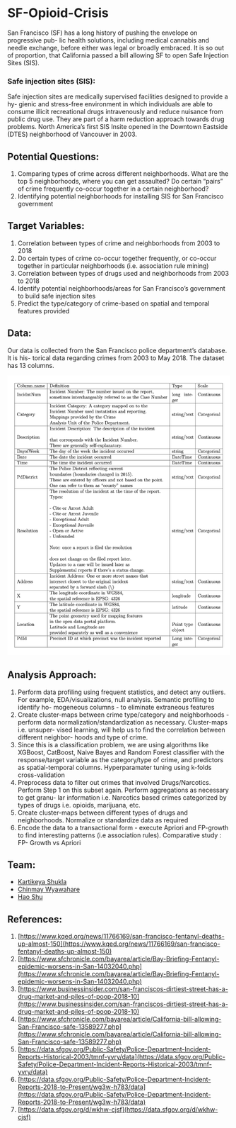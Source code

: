 # SF-Opioid-Crisis

San Francisco (SF) has a long history of pushing the envelope on progressive pub- lic health solutions, including medical cannabis and needle exchange, before either was legal or broadly embraced. It is so out of proportion, that California passed a bill allowing SF to open Safe Injection Sites (SIS).

### Safe injection sites (SIS):

Safe injection sites are medically supervised facilities designed to provide a hy- gienic and stress-free environment in which individuals are able to consume illicit recreational drugs intravenously and reduce nuisance from public drug use. They are part of a harm reduction approach towards drug problems. North America’s first SIS Insite opened in the Downtown Eastside (DTES) neighborhood of Vancouver in 2003.

## Potential Questions:

1. Comparing types of crime across different neighborhoods. What are the top 5 neighborhoods, where you can get assaulted? Do certain “pairs” of crime frequently co-occur together in a certain neighborhood?
2. Identifying potential neighborhoods for installing SIS for San Francisco government

## Target Variables:

1. Correlation between types of crime and neighborhoods from 2003 to 2018
2. Do certain types of crime co-occur together frequently, or co-occur together in particular neighborhoods (i.e. association rule mining)
3. Correlation between types of drugs used and neighborhoods from 2003 to 2018
4. Identify potential neighborhoods/areas for San Francisco’s government to build safe injection sites
5. Predict the type/category of crime-based on spatial and temporal features provided

## Data:

Our data is collected from the San Francisco police department’s database. It is his- torical data regarding crimes from 2003 to May 2018. The dataset has 13 columns.

![Dataset](https://github.com/gandalf1819/SF-Opioid-Crisis/blob/master/Dataset-information.png)

## Analysis Approach:

1. Perform data profiling using frequent statistics, and detect any outliers. For example, EDA/visualizations, null analysis. Semantic profiling to identify ho- mogeneous columns - to eliminate extraneous features
2. Create cluster-maps between crime type/category and neighborhoods - perform data normalization/standardization as necessary. Cluster-maps i.e. unsuper- vised learning, will help us to find the correlation between different neighbor- hoods and type of crime.
3. Since this is a classification problem, we are using algorithms like XGBoost, CatBoost, Naive Bayes and Random Forest classifier with the response/target variable as the category/type of crime, and predictors as spatial-temporal columns. Hyperparamater tuning using k-folds cross-validation
4. Preprocess data to filter out crimes that involved Drugs/Narcotics. Perform Step 1 on this subset again. Perform aggregations as necessary to get granu- lar information i.e. Narcotics based crimes categorized by types of drugs i.e. opioids, marijuana, etc.
5. Create cluster-maps between different types of drugs and neighborhoods. Normalize or standardize data as required
6. Encode the data to a transactional form - execute Apriori and FP-growth to find interesting patterns (i.e association rules). Comparative study : FP- Growth vs Apriori

## Team:

* [Kartikeya Shukla](https://github.com/kart2k15)
* [Chinmay Wyawahare](https://github.com/gandalf1819)
* [Hao Shu](https://github.com/hs3812)

## References:

1. [https://www.kqed.org/news/11766169/san-francisco-fentanyl-deaths-up-almost-150](https://www.kqed.org/news/11766169/san-francisco-fentanyl-deaths-up-almost-150)
2. [https://www.sfchronicle.com/bayarea/article/Bay-Briefing-Fentanyl-epidemic-worsens-in-San-14032040.php](https://www.sfchronicle.com/bayarea/article/Bay-Briefing-Fentanyl-epidemic-worsens-in-San-14032040.php)
3. [https://www.businessinsider.com/san-franciscos-dirtiest-street-has-a-drug-market-and-piles-of-poop-2018-10](https://www.businessinsider.com/san-franciscos-dirtiest-street-has-a-drug-market-and-piles-of-poop-2018-10)
4. [https://www.sfchronicle.com/bayarea/article/California-bill-allowing-San-Francisco-safe-13589277.php](https://www.sfchronicle.com/bayarea/article/California-bill-allowing-San-Francisco-safe-13589277.php)
5. [https://data.sfgov.org/Public-Safety/Police-Department-Incident-Reports-Historical-2003/tmnf-yvry/data](https://data.sfgov.org/Public-Safety/Police-Department-Incident-Reports-Historical-2003/tmnf-yvry/data)
6. [https://data.sfgov.org/Public-Safety/Police-Department-Incident-Reports-2018-to-Present/wg3w-h783/data](https://data.sfgov.org/Public-Safety/Police-Department-Incident-Reports-2018-to-Present/wg3w-h783/data)
7. [https://data.sfgov.org/d/wkhw-cjsf](https://data.sfgov.org/d/wkhw-cjsf)
